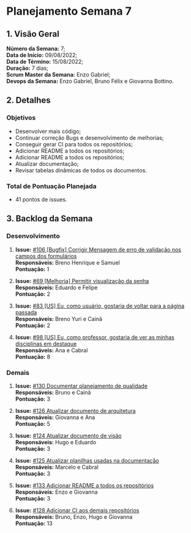 # Planejamento Semana 7

## 1. Visão Geral
**Número da Semana:** 7;<br>
**Data de Início:** 09/08/2022;<br>
**Data de Término:** 15/08/2022;<br>
**Duração:** 7 dias;<br>
**Scrum Master da Semana:** Enzo Gabriel;<br>
**Devops da Semana:** Enzo Gabriel, Bruno Félix e Giovanna Bottino.<br>

## 2. Detalhes

### Objetivos
- Desenvolver mais código;<br>
- Continuar correção Bugs e desenvolvimento de melhorias;<br>
- Conseguir gerar CI para todos os repositórios; <br>
- Adicionar README a todos os repositórios; <br>
- Adicionar README a todos os repositórios; <br>
- Atualizar documentação; <br>
- Revisar tabelas dinâmicas de todos os documentos.<br>

### Total de Pontuação Planejada
 - 41 pontos de issues.

## 3. Backlog da Semana

### Desenvolvimento

1. **Issue:** [#106 [Bugfix] Corrigir Mensagem de erro de validação nos campos dos formulários](https://github.com/fga-eps-mds/2022-1-PUMA-Doc/issues/106)<br>
**Responsáveis:** Breno Henrique e Samuel<br>
**Pontuação:** 1

2. **Issue:** [#69 [Melhoria] Permitir visualização da senha](https://github.com/fga-eps-mds/2022-1-PUMA-Doc/issues/69)<br>
**Responsáveis:** Eduardo e Felipe<br>
**Pontuação:** 2

3. **Issue:** [#83 [US] Eu, como usuário, gostaria de voltar para a página passada](https://github.com/fga-eps-mds/2022-1-PUMA-Doc/issues/83)<br>
**Responsáveis:** Breno Yuri e Cainã<br>
**Pontuação:** 2

4. **Issue:** [#98 [US] Eu, como professor, gostaria de ver as minhas disciplinas em destaque](https://github.com/fga-eps-mds/2022-1-PUMA-Doc/issues/98)<br>
**Responsáveis:** Ana e Cabral<br>
**Pontuação:** 8

### Demais

1. **Issue:** [#130 Documentar planejamento de qualidade](https://github.com/fga-eps-mds/2022-1-PUMA-Doc/issues/130)<br>
**Responsáveis:** Bruno e Cainã<br>
**Pontuação:** 3

2. **Issue:** [#126 Atualizar documento de arquitetura](https://github.com/fga-eps-mds/2022-1-PUMA-Doc/issues/126)<br>
**Responsáveis:** Giovanna e Ana<br>
**Pontuação:** 5

3. **Issue:** [#124 Atualizar documento de visão](https://github.com/fga-eps-mds/2022-1-PUMA-Doc/issues/124)<br>
**Responsáveis:** Hugo e Eduardo<br>
**Pontuação:** 3

4. **Issue:** [#125 Atualizar planilhas usadas na documentação](https://github.com/fga-eps-mds/2022-1-PUMA-Doc/issues/125)<br>
**Responsáveis:** Marcelo e Cabral<br>
**Pontuação:** 3

5. **Issue:** [#133 Adicionar README a todos os repositórios](https://github.com/fga-eps-mds/2022-1-PUMA-Doc/issues/133)<br>
**Responsáveis:** Enzo e Giovanna<br>
**Pontuação:** 3

7. **Issue:** [#128 Adicionar CI aos demais repositórios](https://github.com/fga-eps-mds/2022-1-PUMA-Doc/issues/128)<br>
**Responsáveis:** Bruno, Enzo, Hugo e Giovanna<br>
**Pontuação:** 13